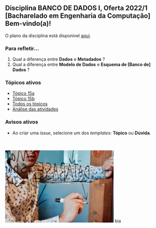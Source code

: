 ## Disciplina **BANCO DE DADOS I**, Oferta 2022/1<br>[Bacharelado em Engenharia da Computação]<br>Bem-vindo(a)!<br> 

O plano da disciplina está disponível [aqui](./media/bd-2022-1-bec-plano.pdf).<br>

### Para refletir...

1) Qual a diferença entre **Dados** e **Metadados** ?
2) Qual a diferença entre **Modelo de Dados** e **Esquema de [Banco de] Dados** ?

### Tópicos ativos

- [Tópico 15a](./topicos/topico-15a.md)<br>
- [Tópico 15b](./topicos/topico-15b.md)<br>
- [Todos os tópicos](topicos/topicos.md)<br>
- [Análise das atividades](./media/bd-2022-1-bec-resumo.pdf)

### Avisos ativos

- Ao criar uma *issue*, selecione um dos *templates*: **Tópico** ou **Dúvida**.
<br>
<br>
<img src="./media/campaign-creators-IKHvOlZFCOg-unsplash.jpg" width="350">
bia
